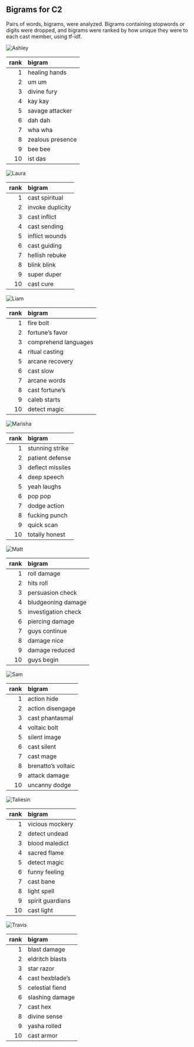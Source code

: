 
## Bigrams for C2

Pairs of words, bigrams, were analyzed. Bigrams containing stopwords or
digits were dropped, and bigrams were ranked by how unique they were to
each cast member, using tf-idf.

![Ashley](../plots/bigramClouds/C2/C2ASHLEY.png)

| rank | bigram           |
|-----:|:-----------------|
|    1 | healing hands    |
|    2 | um um            |
|    3 | divine fury      |
|    4 | kay kay          |
|    5 | savage attacker  |
|    6 | dah dah          |
|    7 | wha wha          |
|    8 | zealous presence |
|    9 | bee bee          |
|   10 | ist das          |

![Laura](../plots/bigramClouds/C2/C2LAURA.png)

| rank | bigram           |
|-----:|:-----------------|
|    1 | cast spiritual   |
|    2 | invoke duplicity |
|    3 | cast inflict     |
|    4 | cast sending     |
|    5 | inflict wounds   |
|    6 | cast guiding     |
|    7 | hellish rebuke   |
|    8 | blink blink      |
|    9 | super duper      |
|   10 | cast cure        |

![Liam](../plots/bigramClouds/C2/C2LIAM.png)

| rank | bigram               |
|-----:|:---------------------|
|    1 | fire bolt            |
|    2 | fortune’s favor      |
|    3 | comprehend languages |
|    4 | ritual casting       |
|    5 | arcane recovery      |
|    6 | cast slow            |
|    7 | arcane words         |
|    8 | cast fortune’s       |
|    9 | caleb starts         |
|   10 | detect magic         |

![Marisha](../plots/bigramClouds/C2/C2MARISHA.png)

| rank | bigram           |
|-----:|:-----------------|
|    1 | stunning strike  |
|    2 | patient defense  |
|    3 | deflect missiles |
|    4 | deep speech      |
|    5 | yeah laughs      |
|    6 | pop pop          |
|    7 | dodge action     |
|    8 | fucking punch    |
|    9 | quick scan       |
|   10 | totally honest   |

![Matt](../plots/bigramClouds/C2/C2MATT.png)

| rank | bigram              |
|-----:|:--------------------|
|    1 | roll damage         |
|    2 | hits roll           |
|    3 | persuasion check    |
|    4 | bludgeoning damage  |
|    5 | investigation check |
|    6 | piercing damage     |
|    7 | guys continue       |
|    8 | damage nice         |
|    9 | damage reduced      |
|   10 | guys begin          |

![Sam](../plots/bigramClouds/C2/C2SAM.png)

| rank | bigram             |
|-----:|:-------------------|
|    1 | action hide        |
|    2 | action disengage   |
|    3 | cast phantasmal    |
|    4 | voltaic bolt       |
|    5 | silent image       |
|    6 | cast silent        |
|    7 | cast mage          |
|    8 | brenatto’s voltaic |
|    9 | attack damage      |
|   10 | uncanny dodge      |

![Taliesin](../plots/bigramClouds/C2/C2TALIESIN.png)

| rank | bigram           |
|-----:|:-----------------|
|    1 | vicious mockery  |
|    2 | detect undead    |
|    3 | blood maledict   |
|    4 | sacred flame     |
|    5 | detect magic     |
|    6 | funny feeling    |
|    7 | cast bane        |
|    8 | light spell      |
|    9 | spirit guardians |
|   10 | cast light       |

![Travis](../plots/bigramClouds/C2/C2TRAVIS.png)

| rank | bigram          |
|-----:|:----------------|
|    1 | blast damage    |
|    2 | eldritch blasts |
|    3 | star razor      |
|    4 | cast hexblade’s |
|    5 | celestial fiend |
|    6 | slashing damage |
|    7 | cast hex        |
|    8 | divine sense    |
|    9 | yasha rolled    |
|   10 | cast armor      |
